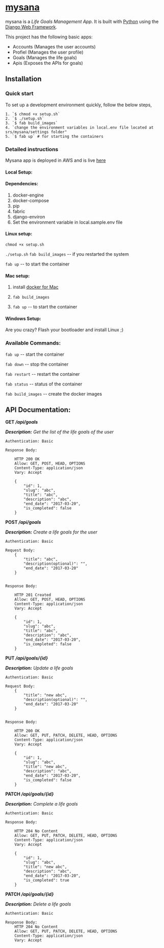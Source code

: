 

# [mysana][mysana]

mysana is a _Life Goals Management App_. It is built with [Python][0] using the [Django Web Framework][1].

This project has the following basic apps:

* Accounts (Manages the user accounts)
* Profiel (Manages the user profile)
* Goals (Manages the life goals)
* Apis (Exposes the APIs for goals)
 
## Installation

### Quick start

To set up a development environment quickly, follow the below steps,

    1. `$ chmod +x setup.sh`
    2. `$ ./setup.sh`
    3. `$ fab build_images`
    4. `change the environment variables in local.env file located at srs/mysana/settings folder"
    5. `$ fab up` # for starting the containers
    

### Detailed instructions

Mysana app is deployed in AWS and is live [here][mysana]

#### Local Setup:
#### Dependencies:
1. docker-engine
2. docker-compose
3. pip
4. fabric 
5. django-environ
6. Set the environment variable in local.sample.env file

#### Linux setup:
`chmod +x setup.sh`

`./setup.sh`
`fab build_images` -- if you restarted the system

`fab up` -- to start the container

#### Mac setup:
1. install [docker for Mac][docker]
2. `fab build_images` 

3. `fab up` -- to start the container

#### Windows Setup:
Are you crazy? Flash your bootloader and install Linux ;) 

### Available Commands:
`fab up` -- start the container

`fab down` -- stop the container

`fab restart` -- restart the container

`fab status` -- status of the container

`fab build_images` -- create the docker images

## API Documentation: 
**GET _/api/goals_**

_**Description:** Get the list of the life goals of the user_

    Authentication: Basic

    Response Body:
    
        HTTP 200 OK
        Allow: GET, POST, HEAD, OPTIONS
        Content-Type: application/json
        Vary: Accept
        
        {
            "id": 1,
            "slug": "abc",
            "title": "abc",
            "description": "abc",
            "end_date": "2017-03-20",
            "is_completed": false
        }
        
**POST _/api/goals_**

_**Description:** Create a life goals for the user_

    Authentication: Basic

    Request Body:
        {
            "title": "abc",
            "description(optional)": "",
            "end_date": "2017-03-20"
        }
        
        
    Response Body:
    
        HTTP 201 Created
        Allow: GET, POST, HEAD, OPTIONS
        Content-Type: application/json
        Vary: Accept
        
        {
            "id": 1,
            "slug": "abc",
            "title": "abc",
            "description": "abc",
            "end_date": "2017-03-20",
            "is_completed": false
        }

**PUT _/api/goals/{id}_**

_**Description:** Update a life goals_
    
    Authentication: Basic

    Request Body:
        {
            "title": "new abc",
            "description(optional)": "",
            "end_date": "2017-03-20"
        }
        
        
    Response Body:
    
        HTTP 200 OK
        Allow: GET, PUT, PATCH, DELETE, HEAD, OPTIONS
        Content-Type: application/json
        Vary: Accept
        
        {
            "id": 1,
            "slug": "abc",
            "title": "new abc",
            "description": "abc",
            "end_date": "2017-03-20",
            "is_completed": false
        }

**PATCH _/api/goals/{id}_**

_**Description:** Complete a life goals_

    Authentication: Basic
        
    Response Body:
    
        HTTP 204 No Content
        Allow: GET, PUT, PATCH, DELETE, HEAD, OPTIONS
        Content-Type: application/json
        Vary: Accept
        
        {
            "id": 1,
            "slug": "abc",
            "title": "new abc",
            "description": "abc",
            "end_date": "2017-03-20",
            "is_completed": true
        }
        
**PATCH _/api/goals/{id}_**

_**Description:** Delete a life goals_
    
    Authentication: Basic
        
    Response Body:
        HTTP 204 No Content
        Allow: GET, PUT, PATCH, DELETE, HEAD, OPTIONS
        Content-Type: application/json
        Vary: Accept
        
        
[0]: https://www.python.org/
[1]: https://www.djangoproject.com/
[mysana]: http://mysana.rohanroy.com
[docker]: https://docs.docker.com/docker-for-mac/install/
